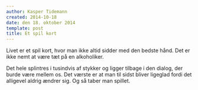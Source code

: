 ```yaml
---
author: Kasper Tidemann
created: 2014-10-18
date: den 18. oktober 2014
template: post
title: Et spil kort
---
```


Livet er et spil kort, hvor man ikke altid sidder med den bedste hånd. Det er ikke nemt at være tæt på en alkoholiker.

Det hele splintres i tusindvis af stykker og ligger tilbage i den dialog, der burde være mellem os. Det værste er at man til sidst bliver ligeglad fordi det alligevel aldrig ændrer sig. Og så taber man spillet.